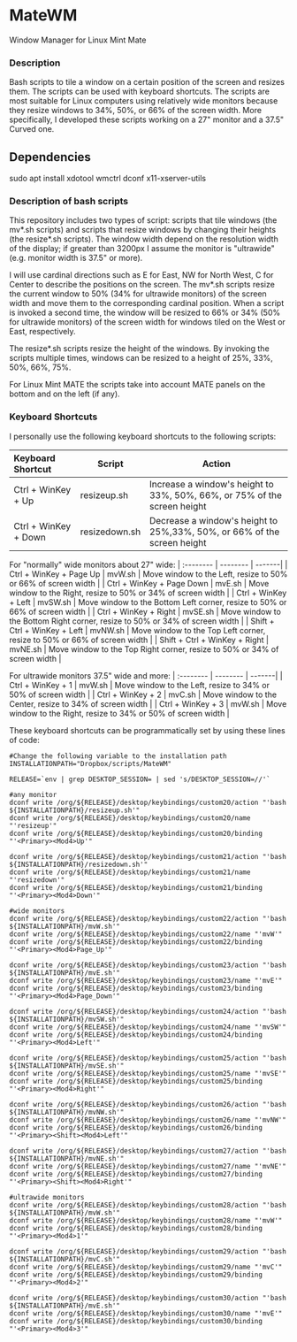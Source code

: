 # MateWM
Window Manager for Linux Mint Mate

### Description
Bash scripts to tile a window on a certain position of the screen and resizes them. The scripts can be used with keyboard shortcuts. The scripts are most suitable for Linux computers using relatively wide monitors because they resize windows to 34%, 50%, or 66% of the screen width. More specifically, I developed these scripts working on a 27" monitor and a 37.5" Curved one.

## Dependencies
sudo apt install xdotool wmctrl dconf x11-xserver-utils

### Description of bash scripts 
This repository includes two types of script: scripts that tile windows (the mv\*.sh scripts) and scripts that resize windows by changing their heights (the resize\*.sh scripts). The window width depend on the resolution width of the display; if greater than 3200px I assume the monitor is "ultrawide" (e.g. monitor width is 37.5" or more). 

I will use cardinal directions such as E for East, NW for North West, C for Center to describe the positions on the screen. The mv\*.sh scripts resize the current window to 50% (34% for ultrawide monitors) of the screen width and move them to the corresponding cardinal position. When a script is invoked a second time, the window will be resized to 66% or 34% (50% for ultrawide monitors) of the screen width for windows tiled on the West or East, respectively. 

The resize\*.sh scripts resize the height of the windows. By invoking the scripts multiple times, windows can be resized to a height of 25%, 33%, 50%, 66%, 75%.

For Linux Mint MATE the scripts take into account MATE panels on the bottom and on the left (if any). 

### Keyboard Shortcuts
I personally use the following keyboard shortcuts to the following scripts: 

| Keyboard Shortcut | Script | Action |
| :-------- | -------- | -------|
| Ctrl + WinKey + Up | resizeup.sh | Increase a window's height to 33%, 50%, 66%, or 75% of the screen height |
| Ctrl + WinKey + Down | resizedown.sh | Decrease a window's height to 25%,33%, 50%, or 66% of the screen height |

For "normally" wide monitors about 27" wide:
| :-------- | -------- | -------|
| Ctrl + WinKey + Page Up | mvW.sh | Move window to the Left, resize to 50% or 66% of screen width |
| Ctrl + WinKey + Page Down | mvE.sh | Move window to the Right, resize to 50% or 34% of screen width |
| Ctrl + WinKey + Left | mvSW.sh | Move window to the Bottom Left corner, resize to 50% or 66% of screen width |
| Ctrl + WinKey + Right | mvSE.sh | Move window to the Bottom Right corner, resize to 50% or 34% of screen width |
| Shift + Ctrl + WinKey + Left | mvNW.sh | Move window to the Top Left corner, resize to 50% or 66% of screen width |
| Shift + Ctrl + WinKey + Right | mvNE.sh | Move window to the Top Right corner, resize to 50% or 34% of screen width |

For ultrawide monitors 37.5" wide and more: 
| :-------- | -------- | -------|
| Ctrl + WinKey + 1 | mvW.sh | Move window to the Left, resize to 34% or 50% of screen width |
| Ctrl + WinKey + 2 | mvC.sh | Move window to the Center, resize to 34% of screen width |
| Ctrl + WinKey + 3 | mvW.sh | Move window to the Right, resize to 34% or 50% of screen width |

These keyboard shortcuts can be programmatically set by using these lines of code: 

```
#Change the following variable to the installation path
INSTALLATIONPATH="Dropbox/scripts/MateWM"

RELEASE=`env | grep DESKTOP_SESSION= | sed 's/DESKTOP_SESSION=//'`

#any monitor
dconf write /org/${RELEASE}/desktop/keybindings/custom20/action "'bash ${INSTALLATIONPATH}/resizeup.sh'"
dconf write /org/${RELEASE}/desktop/keybindings/custom20/name "'resizeup'"
dconf write /org/${RELEASE}/desktop/keybindings/custom20/binding "'<Primary><Mod4>Up'"

dconf write /org/${RELEASE}/desktop/keybindings/custom21/action "'bash ${INSTALLATIONPATH}/resizedown.sh'"
dconf write /org/${RELEASE}/desktop/keybindings/custom21/name "'resizedown'"
dconf write /org/${RELEASE}/desktop/keybindings/custom21/binding "'<Primary><Mod4>Down'"

#wide monitors
dconf write /org/${RELEASE}/desktop/keybindings/custom22/action "'bash ${INSTALLATIONPATH}/mvW.sh'"
dconf write /org/${RELEASE}/desktop/keybindings/custom22/name "'mvW'"
dconf write /org/${RELEASE}/desktop/keybindings/custom22/binding "'<Primary><Mod4>Page_Up'"

dconf write /org/${RELEASE}/desktop/keybindings/custom23/action "'bash ${INSTALLATIONPATH}/mvE.sh'"
dconf write /org/${RELEASE}/desktop/keybindings/custom23/name "'mvE'"
dconf write /org/${RELEASE}/desktop/keybindings/custom23/binding "'<Primary><Mod4>Page_Down'"

dconf write /org/${RELEASE}/desktop/keybindings/custom24/action "'bash ${INSTALLATIONPATH}/mvSW.sh'"
dconf write /org/${RELEASE}/desktop/keybindings/custom24/name "'mvSW'"
dconf write /org/${RELEASE}/desktop/keybindings/custom24/binding "'<Primary><Mod4>Left'"

dconf write /org/${RELEASE}/desktop/keybindings/custom25/action "'bash ${INSTALLATIONPATH}/mvSE.sh'"
dconf write /org/${RELEASE}/desktop/keybindings/custom25/name "'mvSE'"
dconf write /org/${RELEASE}/desktop/keybindings/custom25/binding "'<Primary><Mod4>Right'"

dconf write /org/${RELEASE}/desktop/keybindings/custom26/action "'bash ${INSTALLATIONPATH}/mvNW.sh'"
dconf write /org/${RELEASE}/desktop/keybindings/custom26/name "'mvNW'"
dconf write /org/${RELEASE}/desktop/keybindings/custom26/binding "'<Primary><Shift><Mod4>Left'"

dconf write /org/${RELEASE}/desktop/keybindings/custom27/action "'bash ${INSTALLATIONPATH}/mvNE.sh'"
dconf write /org/${RELEASE}/desktop/keybindings/custom27/name "'mvNE'"
dconf write /org/${RELEASE}/desktop/keybindings/custom27/binding "'<Primary><Shift><Mod4>Right'"

#ultrawide monitors
dconf write /org/${RELEASE}/desktop/keybindings/custom28/action "'bash ${INSTALLATIONPATH}/mvW.sh'"
dconf write /org/${RELEASE}/desktop/keybindings/custom28/name "'mvW'"
dconf write /org/${RELEASE}/desktop/keybindings/custom28/binding "'<Primary><Mod4>1'"

dconf write /org/${RELEASE}/desktop/keybindings/custom29/action "'bash ${INSTALLATIONPATH}/mvC.sh'"
dconf write /org/${RELEASE}/desktop/keybindings/custom29/name "'mvC'"
dconf write /org/${RELEASE}/desktop/keybindings/custom29/binding "'<Primary><Mod4>2'"

dconf write /org/${RELEASE}/desktop/keybindings/custom30/action "'bash ${INSTALLATIONPATH}/mvE.sh'"
dconf write /org/${RELEASE}/desktop/keybindings/custom30/name "'mvE'"
dconf write /org/${RELEASE}/desktop/keybindings/custom30/binding "'<Primary><Mod4>3'"
```